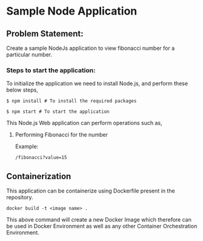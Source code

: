 # Sample Node Application

## Problem Statement:

Create a sample NodeJs application to view fibonacci number for a particular number.

### Steps to start the application:

To initialize the application we need to install Node.js, and perform these below steps,

```
$ npm install # To install the required packages

$ npm start # To start the application
```

This Node.js Web application can perform operations such as,


1. Performing Fibonacci for the number

    Example:
    
    ```
   /fibonacci?value=15
    ```

## Containerization

This application can be containerize using Dockerfile present in the repository.

```
docker build -t <image name> .
```

This above command will create a new Docker Image which therefore can be used in Docker Environment as well as any other Container Orchestration Environment.
